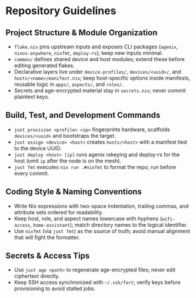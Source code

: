 # Repository Guidelines

## Project Structure & Module Organization
- `flake.nix` pins upstream inputs and exposes CLI packages (`agenix`, `nixos-anywhere`, `nixfmt`, `deploy-rs`); keep new inputs minimal.
- `common/` defines shared device and host modules; extend these before editing generated flakes.
- Declarative layers live under `device-profiles/`, `devices/<uuid>/`, and `hosts/<name>/manifest.nix`; keep host-specific options inside manifests, reusable logic in `apps/`, `aspects/`, and `roles/`.
- Secrets and age-encrypted material stay in `secrets.nix`; never commit plaintext keys.

## Build, Test, and Development Commands
- `just provision <profile> <ip>` fingerprints hardware, scaffolds `devices/<uuid>` and bootstraps the target.
- `just assign <device> <host>` creates `hosts/<host>` with a manifest tied to the device UUID.
- `just deploy <host> [ip]` runs agenix rekeying and deploy-rs for the host (omit `ip` after the node is on the mesh).
- `just fmt` executes `nix run .#nixfmt` to format the repo; run before every commit.

## Coding Style & Naming Conventions
- Write Nix expressions with two-space indentation, trailing commas, and attribute sets ordered for readability.
- Keep host, role, and aspect names lowercase with hyphens (`wifi-access`, `home-assistant`); match directory names to the logical identifier.
- Use `nixfmt` (via `just fmt`) as the source of truth; avoid manual alignment that will fight the formatter.

## Secrets & Access Tips
- Use `just age <path>` to regenerate age-encrypted files; never edit ciphertext directly.
- Keep SSH access synchronized with `~/.ssh/fort`; verify keys before provisioning to avoid stalled jobs.
